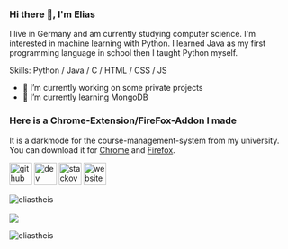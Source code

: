### Hi there 👋, I'm Elias
I live in Germany and am currently studying computer science. I'm interested in machine learning with Python. I learned Java as my first programming language in school then I taught Python myself.

Skills: Python / Java / C / HTML / CSS / JS

- 🔭 I’m currently working on some private projects 
- 🌱 I’m currently learning MongoDB

### Here is a Chrome-Extension/FireFox-Addon I made
It is a darkmode for the course-management-system from my university.
You can download it for [Chrome](https://chrome.google.com/webstore/detail/darkmode-f%C3%BCr-buw-moodle/kipahojjgbnhnjjfpamggpealcdaalfp?hl=de) and [Firefox](https://addons.mozilla.org/de/firefox/addon/darkmode-f%C3%BCr-buw-moodle/).

[<img src='https://cdn.jsdelivr.net/npm/simple-icons@3.0.1/icons/github.svg' alt='github' height='40'>](https://github.com/eliastheis)  [<img src='https://cdn.jsdelivr.net/npm/simple-icons@3.0.1/icons/dev-dot-to.svg' alt='dev' height='40'>](https://dev.to/eliastheis)  [<img src='https://cdn.jsdelivr.net/npm/simple-icons@3.0.1/icons/stackoverflow.svg' alt='stackoverflow' height='40'>](https://stackoverflow.com/users/13791422/elias-theis)  [<img src='https://cdn.jsdelivr.net/npm/simple-icons@3.0.1/icons/icloud.svg' alt='website' height='40'>](https://eliastheis.de)  


<p>
  <img src="https://github-readme-stats.vercel.app/api/top-langs?username=eliastheis&show_icons=true&locale=en&layout=compact" alt="eliastheis"/>
  <br><br>
  <img src="https://github-readme-stats.vercel.app/api?username=eliastheis&show_icons=true&theme=dark&count_private=true&include_all_commits=true&custom_title=Elias Theis's Stats">
</p>

<p align="left"> <img src="https://komarev.com/ghpvc/?username=eliastheis&label=Profile%20views&color=0e75b6&style=flat" alt="eliastheis" /> </p>
